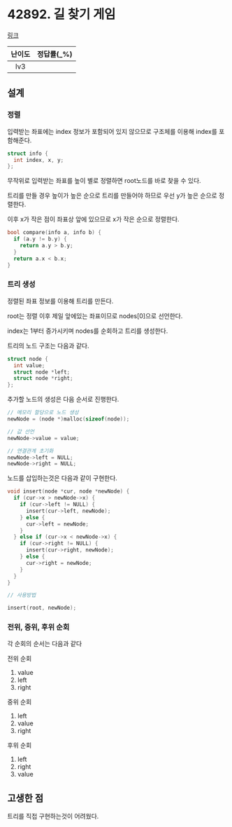 # 42892. 길 찾기 게임

[링크](https://programmers.co.kr/learn/courses/30/lessons/42892)

| 난이도 | 정답률(\_%) |
| :----: | :---------: |
|  lv3   |             |

## 설계

### 정렬

입력받는 좌표에는 index 정보가 포함되어 있지 않으므로 구조체를 이용해 index를 포함해준다.

```cpp
struct info {
  int index, x, y;
};
```

무작위로 입력받는 좌표를 높이 별로 정렬하면 root노드를 바로 찾을 수 있다.

트리를 만들 경우 높이가 높은 순으로 트리를 만들어야 하므로 우선 y가 높은 순으로 정렬한다.

이후 x가 작은 점이 좌표상 앞에 있으므로 x가 작은 순으로 정렬한다.

```cpp
bool compare(info a, info b) {
  if (a.y != b.y) {
    return a.y > b.y;
  }
  return a.x < b.x;
}
```

### 트리 생성

정렬된 좌표 정보를 이용해 트리를 만든다.

root는 정렬 이후 제일 앞에있는 좌표이므로 nodes[0]으로 선언한다.

index는 1부터 증가시키며 nodes를 순회하고 트리를 생성한다.

트리의 노드 구조는 다음과 같다.

```cpp
struct node {
  int value;
  struct node *left;
  struct node *right;
};
```

추가할 노드의 생성은 다음 순서로 진행한다.

```cpp
// 메모리 할당으로 노드 생성
newNode = (node *)malloc(sizeof(node));

// 값 선언
newNode->value = value;

// 연결관계 초기화
newNode->left = NULL;
newNode->right = NULL;
```

노드를 삽입하는것은 다음과 같이 구현한다.

```cpp
void insert(node *cur, node *newNode) {
  if (cur->x > newNode->x) {
    if (cur->left != NULL) {
      insert(cur->left, newNode);
    } else {
      cur->left = newNode;
    }
  } else if (cur->x < newNode->x) {
    if (cur->right != NULL) {
      insert(cur->right, newNode);
    } else {
      cur->right = newNode;
    }
  }
}

// 사용방법

insert(root, newNode);
```

### 전위, 중위, 후위 순회

각 순회의 순서는 다음과 같다

전위 순회

1. value
2. left
3. right

중위 순회

1. left
2. value
3. right

후위 순회

1. left
2. right
3. value

## 고생한 점

트리를 직접 구현하는것이 어려웠다.
